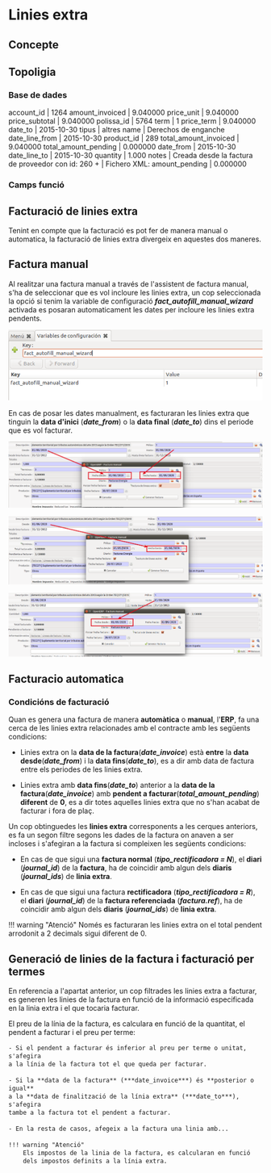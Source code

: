 # Linies extra

## Concepte

## Topoligia

### Base de dades

account_id            | 1264
amount_invoiced       | 9.040000
price_unit            | 9.040000
price_subtotal        | 9.040000
polissa_id            | 5764
term                  | 1
price_term            | 9.040000
date_to               | 2015-10-30
tipus                 | altres
name                  | Derechos de enganche
date_line_from        | 2015-10-30
product_id            | 289
total_amount_invoiced | 9.040000
total_amount_pending  | 0.000000
date_from             | 2015-10-30
date_line_to          | 2015-10-30
quantity              | 1.000
notes                 | Creada desde la factura de proveedor con id: 260                                                                              +
                      | Fichero XML:
amount_pending        | 0.000000


### Camps funció



## Facturació de linies extra
Tenint en compte que la facturació es pot fer de manera manual o automatica,
la facturació de linies extra divergeix en aquestes dos maneres.

## Factura manual

Al realitzar una factura manual a través de l'assistent de factura manual, s'ha
de seleccionar que es vol incloure les linies extra, un cop seleccionada la
opció si tenim la variable de configuració ***fact_autofill_manual_wizard***
activada es posaran automaticament les dates per incloure les linies extra
pendents.

![](_static/lineas_extra/config_autofill_manual.png)

En cas de posar les dates manualment, es facturaran les linies extra que
tinguin la **data d'inici** (***date_from***) o la **data final** (***date_to***)
dins el periode que es vol facturar.

![](_static/lineas_extra/manual_invoice_1.png)

![](_static/lineas_extra/manual_invoice_2.png)

![](_static/lineas_extra/manual_invoice_3.png)

## Facturacio automatica

### Condicións de facturació

Quan es genera una factura de manera **automàtica** o **manual**, l'**ERP**,
fa una cerca de les linies extra relacionades amb el contracte amb les següents condicions:

- Linies extra on la **data de la factura**(***date_invoice***) està **entre**
la **data desde**(***date_from***) i la **data fins**(***date_to***), es
a dir amb data de factura entre els periodes de les linies extra.

- Linies extra amb **data fins**(***date_to***) anterior a
la **data de la factura**(***date_invoice***) amb **pendent a
facturar**(***total_amount_pending***) **diferent** de **0**, es a dir
totes aquelles linies extra que no s'han acabat de facturar i fora de plaç.


Un cop obtinguedes les **linies extra** corresponents a les cerques
anteriors, es fa un segon filtre segons les dades de la factura on anaven
a ser incloses i s'afegiran a la factura si compleixen les següents condicions:

- En cas de que sigui una **factura normal** (***tipo_rectificadora = N***), el
**diari** (***journal_id***) de la **factura**, ha de coincidir amb algun dels
**diaris** (***journal_ids***) de **linia extra**.

- En cas de que sigui una factura **rectificadora**
(***tipo_rectificadora = R***), el **diari** (***journal_id***) de
la **factura referenciada** (***factura.ref***),
ha de coincidir amb algun dels **diaris** (***journal_ids***)
de **linia extra**.

!!! warning "Atenció"
    Només es facturaran les linies extra on el total pendent
    arrodonit a 2 decimals sigui diferent de 0.

## Generació de linies de la factura i facturació per termes

En referencia a l'apartat anterior, un cop filtrades les linies extra a
facturar, es generen les linies de la factura en funció de la informació
especificada en la linia extra i el que tocaria facturar.

El preu de la línia de la factura, es calculara en funció de la quantitat, el
pendent a facturar i el preu per terme:

    - Si el pendent a facturar és inferior al preu per terme o unitat, s'afegira
    a la línia de la factura tot el que queda per facturar.

    - Si la **data de la factura** (***date_invoice***) és **posterior o igual**
    a la **data de finalització de la línia extra** (***date_to***), s'afegira
    tambe a la factura tot el pendent a facturar.

    - En la resta de casos, afegeix a la factura una linia amb...

    !!! warning "Atenció"
        Els impostos de la linia de la factura, es calcularan en funció
        dels impostos definits a la línia extra.
